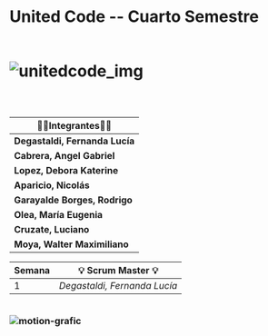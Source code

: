 <h1> United Code -- Cuarto Semestre
<br> 
<br>

![unitedcode_img](https://user-images.githubusercontent.com/69828273/232091454-d63b2c5b-c0a7-4dae-8df3-80a01b99d08a.png) 

<h3>
  <br>
 
| 👩‍💻**Integrantes**👩‍💻     |
|--------------------------|
| **Degastaldi, Fernanda Lucía** |
| **Cabrera, Angel Gabriel** |
| **Lopez, Debora Katerine** |
| **Aparicio, Nicolás** |
| **Garayalde Borges, Rodrigo** |
| **Olea, María Eugenia** |
| **Cruzate, Luciano** |
| **Moya, Walter Maximiliano** |

  

| **Semana** | 💡 **Scrum Master** 💡    |
|----------------------|----------------------|
|  1  | *Degastaldi, Fernanda Lucía* |



<br> ![motion-grafic](https://user-images.githubusercontent.com/69828273/232174796-797d2ac4-2b09-4353-a18e-762930d92002.gif)
